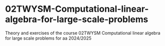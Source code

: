 # 02TWYSM-Computational-linear-algebra-for-large-scale-problems
Theory and exercises of the course 02TWYSM Computational linear algebra for large scale problems for aa 2024/2025
